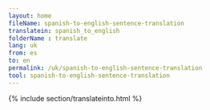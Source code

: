 ```yaml
---
layout: home
fileName: spanish-to-english-sentence-translation
translatein: spanish_to_english
folderName : translate
lang: uk
from: es
to: en
permalink: /uk/spanish-to-english-sentence-translation
tool: spanish-to-english-sentence-translation
---
```

{% include section/translateinto.html %}